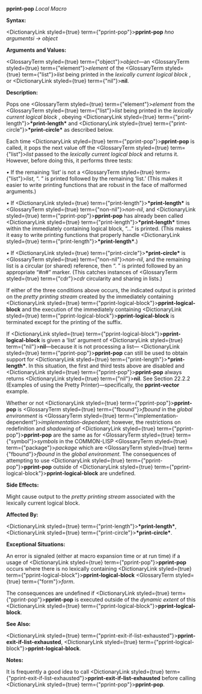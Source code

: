**pprint-pop** *Local Macro* 



**Syntax:** 



<DictionaryLink styled={true} term={"pprint-pop"}><b>pprint-pop</b></DictionaryLink> *hno argumentsi → object* 



**Arguments and Values:** 



<GlossaryTerm styled={true} term={"object"}><i>object</i></GlossaryTerm>—an <GlossaryTerm styled={true} term={"element"}><i>element</i></GlossaryTerm> of the <GlossaryTerm styled={true} term={"list"}><i>list</i></GlossaryTerm> being printed in the *lexically current logical block* , or <DictionaryLink styled={true} term={"nil"}><b>nil</b></DictionaryLink>. 



**Description:** 



Pops one <GlossaryTerm styled={true} term={"element"}><i>element</i></GlossaryTerm> from the <GlossaryTerm styled={true} term={"list"}><i>list</i></GlossaryTerm> being printed in the *lexically current logical block* , obeying <DictionaryLink styled={true} term={"print-length"}><b>\*print-length\*</b></DictionaryLink> and <DictionaryLink styled={true} term={"print-circle"}><b>\*print-circle\*</b></DictionaryLink> as described below. 



Each time <DictionaryLink styled={true} term={"pprint-pop"}><b>pprint-pop</b></DictionaryLink> is called, it pops the next value off the <GlossaryTerm styled={true} term={"list"}><i>list</i></GlossaryTerm> passed to the *lexically current logical block* and returns it. However, before doing this, it performs three tests: 



*•* If the remaining ‘list’ is not a <GlossaryTerm styled={true} term={"list"}><i>list</i></GlossaryTerm>, “. ” is printed followed by the remaining ‘list.’ (This makes it easier to write printing functions that are robust in the face of malformed arguments.) 



*•* If <DictionaryLink styled={true} term={"print-length"}><b>\*print-length\*</b></DictionaryLink> is <GlossaryTerm styled={true} term={"non-nil"}><i>non-nil</i></GlossaryTerm>, and <DictionaryLink styled={true} term={"pprint-pop"}><b>pprint-pop</b></DictionaryLink> has already been called <DictionaryLink styled={true} term={"print-length"}><b>\*print-length\*</b></DictionaryLink> times within the immediately containing logical block, “...” is printed. (This makes it easy to write printing functions that properly handle <DictionaryLink styled={true} term={"print-length"}><b>\*print-length\*</b></DictionaryLink>.) 







 



 



*•* If <DictionaryLink styled={true} term={"print-circle"}><b>\*print-circle\*</b></DictionaryLink> is <GlossaryTerm styled={true} term={"non-nil"}><i>non-nil</i></GlossaryTerm>, and the remaining list is a circular (or shared) reference, then “. ” is printed followed by an appropriate “#*n*#” marker. (This catches instances of <GlossaryTerm styled={true} term={"cdr"}><i>cdr</i></GlossaryTerm> circularity and sharing in lists.) 



If either of the three conditions above occurs, the indicated output is printed on the *pretty printing stream* created by the immediately containing <DictionaryLink styled={true} term={"pprint-logical-block"}><b>pprint-logical-block</b></DictionaryLink> and the execution of the immediately containing <DictionaryLink styled={true} term={"pprint-logical-block"}><b>pprint-logical-block</b></DictionaryLink> is terminated except for the printing of the suffix. 



If <DictionaryLink styled={true} term={"pprint-logical-block"}><b>pprint-logical-block</b></DictionaryLink> is given a ‘list’ argument of <DictionaryLink styled={true} term={"nil"}><b>nil</b></DictionaryLink>—because it is not processing a list— <DictionaryLink styled={true} term={"pprint-pop"}><b>pprint-pop</b></DictionaryLink> can still be used to obtain support for <DictionaryLink styled={true} term={"print-length"}><b>\*print-length\*</b></DictionaryLink>. In this situation, the first and third tests above are disabled and <DictionaryLink styled={true} term={"pprint-pop"}><b>pprint-pop</b></DictionaryLink> always returns <DictionaryLink styled={true} term={"nil"}><b>nil</b></DictionaryLink>. See Section 22.2.2 (Examples of using the Pretty Printer)—specifically, the **pprint-vector** example. 



Whether or not <DictionaryLink styled={true} term={"pprint-pop"}><b>pprint-pop</b></DictionaryLink> is <GlossaryTerm styled={true} term={"fbound"}><i>fbound</i></GlossaryTerm> in the *global environment* is <GlossaryTerm styled={true} term={"implementation-dependent"}><i>implementation-dependent</i></GlossaryTerm>; however, the restrictions on redefinition and *shadowing* of <DictionaryLink styled={true} term={"pprint-pop"}><b>pprint-pop</b></DictionaryLink> are the same as for <GlossaryTerm styled={true} term={"symbol"}><i>symbols</i></GlossaryTerm> in the COMMON-LISP <GlossaryTerm styled={true} term={"package"}><i>package</i></GlossaryTerm> which are <GlossaryTerm styled={true} term={"fbound"}><i>fbound</i></GlossaryTerm> in the *global environment*. The consequences of attempting to use <DictionaryLink styled={true} term={"pprint-pop"}><b>pprint-pop</b></DictionaryLink> outside of <DictionaryLink styled={true} term={"pprint-logical-block"}><b>pprint-logical-block</b></DictionaryLink> are undefined. 



**Side Effects:** 



Might cause output to the *pretty printing stream* associated with the lexically current logical block. 



**Affected By:** 



<DictionaryLink styled={true} term={"print-length"}><b>\*print-length\*</b></DictionaryLink>, <DictionaryLink styled={true} term={"print-circle"}><b>\*print-circle\*</b></DictionaryLink>. 



**Exceptional Situations:** 



An error is signaled (either at macro expansion time or at run time) if a usage of <DictionaryLink styled={true} term={"pprint-pop"}><b>pprint-pop</b></DictionaryLink> occurs where there is no lexically containing <DictionaryLink styled={true} term={"pprint-logical-block"}><b>pprint-logical-block</b></DictionaryLink> <GlossaryTerm styled={true} term={"form"}><i>form</i></GlossaryTerm>. 



The consequences are undefined if <DictionaryLink styled={true} term={"pprint-pop"}><b>pprint-pop</b></DictionaryLink> is executed outside of the *dynamic extent* of this <DictionaryLink styled={true} term={"pprint-logical-block"}><b>pprint-logical-block</b></DictionaryLink>. 



**See Also:** 



<DictionaryLink styled={true} term={"pprint-exit-if-list-exhausted"}><b>pprint-exit-if-list-exhausted</b></DictionaryLink>, <DictionaryLink styled={true} term={"pprint-logical-block"}><b>pprint-logical-block</b></DictionaryLink>. 



**Notes:** 



It is frequently a good idea to call <DictionaryLink styled={true} term={"pprint-exit-if-list-exhausted"}><b>pprint-exit-if-list-exhausted</b></DictionaryLink> before calling <DictionaryLink styled={true} term={"pprint-pop"}><b>pprint-pop</b></DictionaryLink>. 